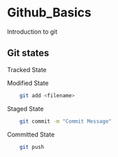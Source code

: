 # Github_Basics
Introduction to git

## Git states
Tracked State


Modified State

  ```bash
      git add <filename>
  ```

Staged State

```bash
    git commit -m "Commit Message"
```

Committed State

```bash
    git push
```